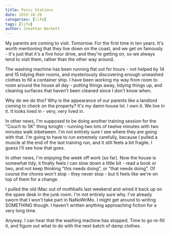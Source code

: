 ```yaml
---
title: Panic Stations
date: 2019-10-29
categories: [life]
tags: [life]
author: Jonathan Beckett
---
```


My parents are coming to visit. Tomorrow. For the first time in ten years. It's worth mentioning that they live down on the coast, and we get on famously - it's just that it's a five hour drive, and they're getting on, so we always tend to visit them, rather than the other way around.

The washing machine has been running flat out for hours - not helped by 14 and 15 tidying their rooms, and mysteriously discovering enough unwashed clothes to fill a container ship. I have been working my way from room to room around the house all day - putting things away, tidying things up, and cleaning surfaces that haven't been cleaned since I don't know when.

Why do we do this? Why is the appearance of our parents like a landlord coming to check on the property? It's my damn house lol. I own it. We live in it. It looks lived in - very, very lived in.

In other news, I'm supposed to be doing another training session for the "Couch to 5K" thing tonight - running two lots of twelve minutes with two minutes walk inbetween. I'm not entirely sure I see where they are going with that. I'm going to have to run extremely carefully, because I pulled a muscle at the end of the last training run, and it still feels a bit fragile. I guess I'll see how that goes.

In other news, I'm enjoying the week off work (so far). Now the house is somewhat tidy, it finally feels I can slow down a little bit - read a book or two, and not keep thinking "this needs doing", or "that needs doing". Of course the chores won't stop - they never stop - but it feels like we're on top of them for a change.

I pulled the old iMac out of mothballs last weekend and wired it back up on the spare desk in the junk room. I'm not entirely sure why. I've already sworn that I won't take part in NaNoWriMo. I might get around to writing SOMETHING though. I haven't written anything approaching fiction for a very long time.

Anyway. I can hear that the washing machine has stopped. Time to go re-fill it, and figure out what to do with the next batch of damp clothes.